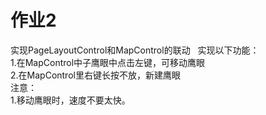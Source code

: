 # 作业2
实现PageLayoutControl和MapControl的联动  
实现以下功能：  
1.在MapControl中子鹰眼中点击左键，可移动鹰眼   
2.在MapControl里右键长按不放，新建鹰眼  
注意：  
1.移动鹰眼时，速度不要太快。
